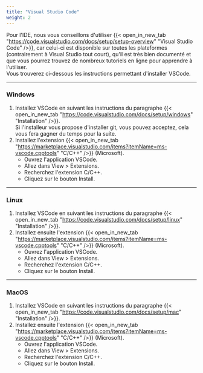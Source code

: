 ```yaml
---
title: "Visual Studio Code"
weight: 2
---
```


Pour l'IDE, nous vous conseillons d'utiliser {{< open_in_new_tab "https://code.visualstudio.com/docs/setup/setup-overview" "Visual Studio Code" />}}, car celui-ci est disponible sur toutes les plateformes (contrairement à Visual Studio tout court), qu'il est très bien documenté et que vous pourrez trouvez de nombreux tutoriels en ligne pour apprendre à l'utiliser.\
Vous trouverez ci-dessous les instructions permettant d'installer VSCode.

---

### Windows

1. Installez VSCode en suivant les instructions du paragraphe {{< open_in_new_tab "https://code.visualstudio.com/docs/setup/windows" "Installation" />}}. \
Si l'installeur vous propose d'installer git, vous pouvez acceptez, cela vous fera gagner du temps pour la suite. 
2. Installez l'extension {{< open_in_new_tab "https://marketplace.visualstudio.com/items?itemName=ms-vscode.cpptools" "C/C++" />}} (Microsoft).
	- Ouvrez l'application VSCode.
	- Allez dans View > Extensions.
	- Recherchez l'extension C/C++.
	- Cliquez sur le bouton Install.

---

### Linux

1. Installez VSCode en suivant les instructions du paragraphe {{< open_in_new_tab "https://code.visualstudio.com/docs/setup/linux" "Installation" />}}.
2. Installez ensuite l'extension {{< open_in_new_tab "https://marketplace.visualstudio.com/items?itemName=ms-vscode.cpptools" "C/C++" />}} (Microsoft).
	- Ouvrez l'application VSCode.
	- Allez dans View > Extensions.
	- Recherchez l'extension C/C++.
	- Cliquez sur le bouton Install.

---

### MacOS

1. Installez VSCode en suivant les instructions du paragraphe {{< open_in_new_tab "https://code.visualstudio.com/docs/setup/mac" "Installation" />}}.
2. Installez ensuite l'extension {{< open_in_new_tab "https://marketplace.visualstudio.com/items?itemName=ms-vscode.cpptools" "C/C++" />}} (Microsoft).
	- Ouvrez l'application VSCode.
	- Allez dans View > Extensions.
	- Recherchez l'extension C/C++.
	- Cliquez sur le bouton Install.
